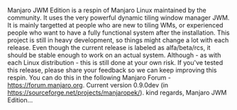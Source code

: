 Manjaro JWM  Edition is a respin of Manjaro Linux maintained by the community. It uses the very powerful dynamic tiling window manager JWM. It is mainly targetted at people who are new to tiling WMs, or experienced people who want to have a fully functional system after the installation. This project is still in heavy development, so things might change a lot with each release. Even though the current release is labeled as alfa/beta/rcs, it should be stable enough to work on an actual system. Although - as with each Linux distribution - this is still done at your own risk. If you've tested this release, please share your feedback so we can keep improving this respin. You can do this in the following Manjaro Forum - https://forum.manjaro.org. Current version 0.9.0dev  (in https://sourceforge.net/projects/manjaropek/). kind regards, Manjaro JWM Edition...
